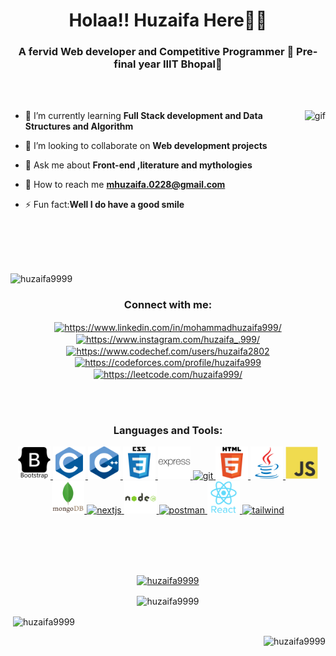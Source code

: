 <h1 align="center">Holaa!! Huzaifa Here💫💫</h1>
<h3 align="center">A fervid Web developer and Competitive Programmer 👻 Pre-final year IIIT
    Bhopal🤖</h3>
    <br></br>
<p>
    <img alt="gif" align="right" widht="320" height="280"
        src="https://media.tenor.com/nwTD5-bwkRcAAAAC/shinji-ikari-thank-you.gif" />
</p>

- 🐾 I’m currently learning **Full Stack development and Data Structures and Algorithm**

- 🤝 I’m looking to collaborate on **Web development projects**

- 💬 Ask me about **Front-end ,literature and mythologies**

- 📧 How to reach me **mhuzaifa.0228@gmail.com**

- ⚡ Fun fact:**Well I do have a good smile**

<br></br>
<br></br>
<p align="left">
    <img
        src="https://komarev.com/ghpvc/?username=huzaifa9999&label=Profile%20views&color=0e75b6&style=flat"
        alt="huzaifa9999" />
</p>


<p align="center">
    <h3 align="center">Connect with me:</h3>
    <p align="center">
        <a href="https://linkedin.com/in/mohammadhuzaifa999/"
            target="blank">
            <img align="center"
                src="https://raw.githubusercontent.com/rahuldkjain/github-profile-readme-generator/master/src/images/icons/Social/linked-in-alt.svg"
                alt="https://www.linkedin.com/in/mohammadhuzaifa999/" height="40" width="50" />
        </a>
        <a href="https://www.instagram.com/huzaifa_.999/" target="blank">
            <img align="center"
                src="https://raw.githubusercontent.com/rahuldkjain/github-profile-readme-generator/master/src/images/icons/Social/instagram.svg"
                alt="https://www.instagram.com/huzaifa_.999/" height="40" width="50" />
        </a>
        <a href="https://www.codechef.com/users/huzaifa2802"
            target="blank">
            <img align="center"
                src="https://cdn.jsdelivr.net/npm/simple-icons@3.1.0/icons/codechef.svg"
                alt="https://www.codechef.com/users/huzaifa2802" height="40" width="50" />
        </a>
        <a href="https://codeforces.com/profile/huzaifa999"
            target="blank">
            <img align="center"
                src="https://raw.githubusercontent.com/rahuldkjain/github-profile-readme-generator/master/src/images/icons/Social/codeforces.svg"
                alt="https://codeforces.com/profile/huzaifa999" height="40" width="50" />
        </a>
        <a href="https://leetcode.com/huzaifa999/" target="blank">
            <img align="center"
                src="https://raw.githubusercontent.com/rahuldkjain/github-profile-readme-generator/master/src/images/icons/Social/leet-code.svg"
                alt="https://leetcode.com/huzaifa999/" height="40" width="50" />
        </a>
    </p>

</p>
<br></br>
<h3 align="center">Languages and Tools:</h3>
<p align="center">
    <a href="https://getbootstrap.com" target="_blank" rel="noreferrer">
        <img
            src="https://raw.githubusercontent.com/devicons/devicon/master/icons/bootstrap/bootstrap-plain-wordmark.svg"
            alt="bootstrap" width="52" height="52" />
    </a>
    <a href="https://www.cprogramming.com/" target="_blank" rel="noreferrer">
        <img src="https://raw.githubusercontent.com/devicons/devicon/master/icons/c/c-original.svg"
            alt="c" width="52" height="52" />
    </a>
    <a href="https://www.w3schools.com/cpp/" target="_blank" rel="noreferrer">
        <img
            src="https://raw.githubusercontent.com/devicons/devicon/master/icons/cplusplus/cplusplus-original.svg"
            alt="cplusplus" width="52" height="52" />
    </a>
    <a href="https://www.w3schools.com/css/" target="_blank" rel="noreferrer">
        <img
            src="https://raw.githubusercontent.com/devicons/devicon/master/icons/css3/css3-original-wordmark.svg"
            alt="css3" width="52" height="52" />
    </a>
    <a href="https://expressjs.com" target="_blank" rel="noreferrer">
        <img
            src="https://raw.githubusercontent.com/devicons/devicon/master/icons/express/express-original-wordmark.svg"
            alt="express" width="52" height="52" />
    </a>
    <a href="https://git-scm.com/" target="_blank" rel="noreferrer">
        <img src="https://www.vectorlogo.zone/logos/git-scm/git-scm-icon.svg" alt="git" width="52"
        5  height="52" />
    </a>
    <a href="https://www.w3.org/html/" target="_blank" rel="noreferrer">
        <img
            src="https://raw.githubusercontent.com/devicons/devicon/master/icons/html5/html5-original-wordmark.svg"
            alt="html5" width="52" height="52" />
    </a>
    <a href="https://www.java.com" target="_blank" rel="noreferrer">
        <img
            src="https://raw.githubusercontent.com/devicons/devicon/master/icons/java/java-original.svg"
            alt="java" width="52" height="52" />
    </a>
    <a href="https://developer.mozilla.org/en-US/docs/Web/JavaScript" target="_blank"
        rel="noreferrer">
        <img
            src="https://raw.githubusercontent.com/devicons/devicon/master/icons/javascript/javascript-original.svg"
            alt="javascript" width="52" height="52" />
    </a>
    <a href="https://www.mongodb.com/" target="_blank" rel="noreferrer">
        <img
            src="https://raw.githubusercontent.com/devicons/devicon/master/icons/mongodb/mongodb-original-wordmark.svg"
            alt="mongodb" width="52" height="52" />
    </a>
    <a href="https://nextjs.org/" target="_blank" rel="noreferrer">
        <img src="https://cdn.worldvectorlogo.com/logos/nextjs-2.svg" alt="nextjs" width="52"
        5  height="40" />
    </a>
    <a href="https://nodejs.org" target="_blank" rel="noreferrer">
        <img
            src="https://raw.githubusercontent.com/devicons/devicon/master/icons/nodejs/nodejs-original-wordmark.svg"
            alt="nodejs" width="52" height="52" />
    </a>
    <a href="https://postman.com" target="_blank" rel="noreferrer">
        <img src="https://www.vectorlogo.zone/logos/getpostman/getpostman-icon.svg" alt="postman"
            width="52" height="52" />
    </a>
    <a href="https://reactjs.org/" target="_blank" rel="noreferrer">
        <img
            src="https://raw.githubusercontent.com/devicons/devicon/master/icons/react/react-original-wordmark.svg"
            alt="react" width="52" height="52" />
    </a>
    <a href="https://tailwindcss.com/" target="_blank" rel="noreferrer">
        <img src="https://www.vectorlogo.zone/logos/tailwindcss/tailwindcss-icon.svg" alt="tailwind"
            width="52" height="52" />
    </a>
</p>
<br></br>
<br></br>
<p align="center">
    <a href="https://github.com/ryo-ma/github-profile-trophy">
        <img src="https://github-profile-trophy.vercel.app/?username=huzaifa9999&theme=darkhub" alt="huzaifa9999" />
    </a>
</p>

<p align="center">
    <img align="center"
        src="https://github-readme-stats.vercel.app/api/top-langs?username=huzaifa9999&show_icons=true&locale=en&layout=compact&theme=nightowl"
        alt="huzaifa9999" />
</p>

<p>&nbsp;<img align="center"
        src="https://github-readme-stats.vercel.app/api?username=huzaifa9999&show_icons=true&locale=en&theme=nightowl"
        alt="huzaifa9999" /></p>

<p align ="right">
    <img align="right" src="https://github-readme-streak-stats.herokuapp.com/?user=huzaifa9999&theme=nightowl"
        alt="huzaifa9999" />
</p>

